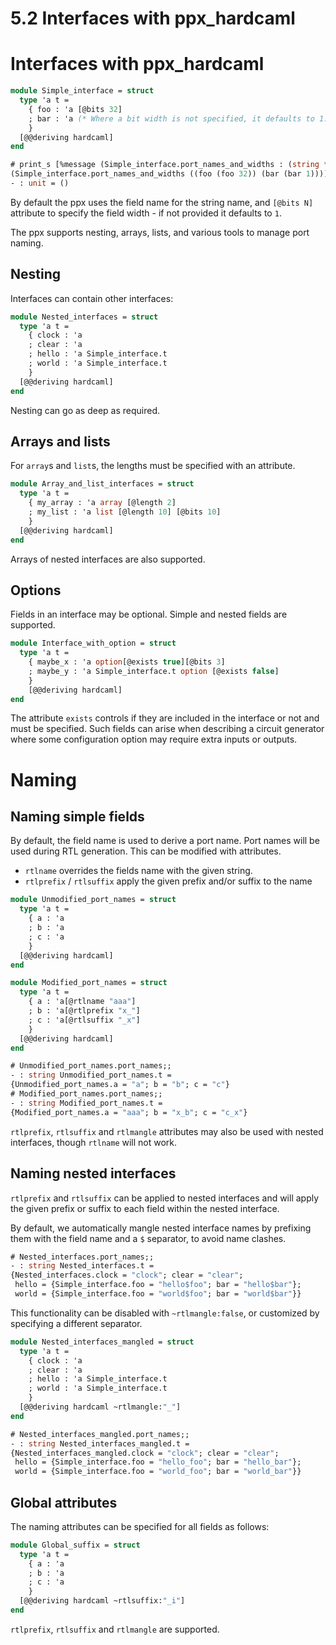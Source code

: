 # 5.2 Interfaces with ppx_hardcaml

<!--
```ocaml
open Base
open Stdio
```
-->

# Interfaces with ppx_hardcaml

```ocaml
module Simple_interface = struct
  type 'a t =
    { foo : 'a [@bits 32]
    ; bar : 'a (* Where a bit width is not specified, it defaults to 1. *)
    }
  [@@deriving hardcaml]
end
```

```ocaml
# print_s [%message (Simple_interface.port_names_and_widths : (string * int) Simple_interface.t)]
(Simple_interface.port_names_and_widths ((foo (foo 32)) (bar (bar 1))))
- : unit = ()
```

By default the ppx uses the field name for the string name, and `[@bits N]` attribute to
specify the field width - if not provided it defaults to `1`.

The ppx supports nesting, arrays, lists, and various tools to manage port naming.

## Nesting

Interfaces can contain other interfaces:

```ocaml
module Nested_interfaces = struct
  type 'a t =
    { clock : 'a
    ; clear : 'a
    ; hello : 'a Simple_interface.t
    ; world : 'a Simple_interface.t
    }
  [@@deriving hardcaml]
end
```

Nesting can go as deep as required.

## Arrays and lists

For `array`s and `list`s, the lengths must be specified with an attribute.

```ocaml
module Array_and_list_interfaces = struct
  type 'a t =
    { my_array : 'a array [@length 2]
    ; my_list : 'a list [@length 10] [@bits 10]
    }
  [@@deriving hardcaml]
end
```

Arrays of nested interfaces are also supported.

## Options

Fields in an interface may be optional. Simple and nested fields are supported.

```ocaml
module Interface_with_option = struct 
  type 'a t = 
    { maybe_x : 'a option[@exists true][@bits 3] 
    ; maybe_y : 'a Simple_interface.t option [@exists false]
    }
    [@@deriving hardcaml]
end
```

The attribute `exists` controls if they are included in the interface or not and must be
specified. Such fields can arise when describing a circuit generator where some
configuration option may require extra inputs or outputs.

# Naming

## Naming simple fields

By default, the field name is used to derive a port name. Port names will be used during
RTL generation. This can be modified with attributes.

- `rtlname` overrides the fields name with the given string.
- `rtlprefix` / `rtlsuffix` apply the given prefix and/or suffix to the name

```ocaml
module Unmodified_port_names = struct
  type 'a t =
    { a : 'a
    ; b : 'a
    ; c : 'a
    }
  [@@deriving hardcaml]
end
```

```ocaml
module Modified_port_names = struct
  type 'a t =
    { a : 'a[@rtlname "aaa"]
    ; b : 'a[@rtlprefix "x_"]
    ; c : 'a[@rtlsuffix "_x"]
    }
  [@@deriving hardcaml]
end
```

```ocaml
# Unmodified_port_names.port_names;;
- : string Unmodified_port_names.t =
{Unmodified_port_names.a = "a"; b = "b"; c = "c"}
# Modified_port_names.port_names;;
- : string Modified_port_names.t =
{Modified_port_names.a = "aaa"; b = "x_b"; c = "c_x"}
```

`rtlprefix`, `rtlsuffix` and `rtlmangle` attributes may also be used with nested
interfaces, though `rtlname` will not work.

## Naming nested interfaces

`rtlprefix` and `rtlsuffix` can be applied to nested interfaces and will apply the given
prefix or suffix to each field within the nested interface.

By default, we automatically mangle nested interface names by prefixing them with the
field name and a `$` separator, to avoid name clashes.

```ocaml
# Nested_interfaces.port_names;;
- : string Nested_interfaces.t =
{Nested_interfaces.clock = "clock"; clear = "clear";
 hello = {Simple_interface.foo = "hello$foo"; bar = "hello$bar"};
 world = {Simple_interface.foo = "world$foo"; bar = "world$bar"}}
```

This functionality can be disabled with `~rtlmangle:false`, or customized by specifying a
different separator.

```ocaml
module Nested_interfaces_mangled = struct
  type 'a t =
    { clock : 'a
    ; clear : 'a
    ; hello : 'a Simple_interface.t
    ; world : 'a Simple_interface.t
    }
  [@@deriving hardcaml ~rtlmangle:"_"]
end
```

```ocaml
# Nested_interfaces_mangled.port_names;;
- : string Nested_interfaces_mangled.t =
{Nested_interfaces_mangled.clock = "clock"; clear = "clear";
 hello = {Simple_interface.foo = "hello_foo"; bar = "hello_bar"};
 world = {Simple_interface.foo = "world_foo"; bar = "world_bar"}}
```

## Global attributes

The naming attributes can be specified for all fields as follows:

```ocaml
module Global_suffix = struct
  type 'a t =
    { a : 'a
    ; b : 'a
    ; c : 'a
    }
  [@@deriving hardcaml ~rtlsuffix:"_i"]
end
```

`rtlprefix`, `rtlsuffix` and `rtlmangle` are supported.
